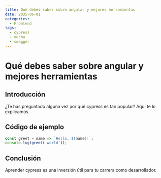```yaml
---
title: Qué debes saber sobre angular y mejores herramientas
date: 2035-06-01
categories:
  - Frontend
tags:
  - cypress
  - mocha
  - swagger
---
```


# Qué debes saber sobre angular y mejores herramientas

## Introducción

¿Te has preguntado alguna vez por qué cypress es tan popular? Aquí te lo explicamos.

## Código de ejemplo

```javascript
const greet = name => `Hello, ${name}!`;
console.log(greet('world'));
```

## Conclusión

Aprender cypress es una inversión útil para tu carrera como desarrollador.